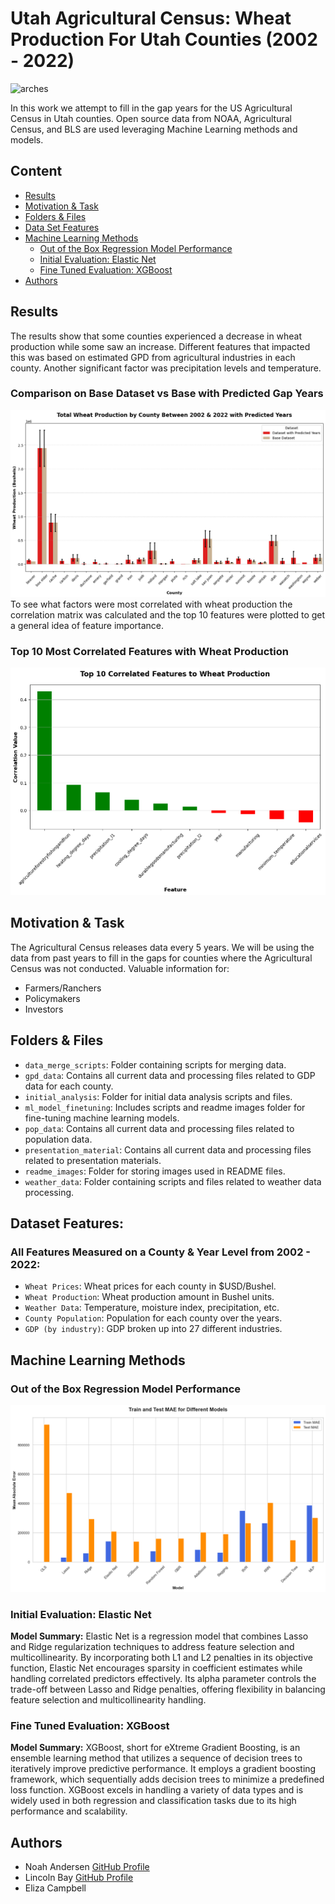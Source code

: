 # Utah Agricultural Census: Wheat Production For Utah Counties (2002 - 2022)

![arches](readme_images/arches.jpg)

In this work we attempt to fill in the gap years for the US Agricultural Census in Utah counties. Open source data from NOAA, Agricultural Census, and BLS are used leveraging Machine Learning methods and models.

## Content
- [Results](#results)
- [Motivation & Task](#motivation--task)
- [Folders & Files](#folders--files)
- [Data Set Features](#dataset-features)
- [Machine Learning Methods](#machine-learning-methods)
  - [Out of the Box Regression Model Performance](#out-of-the-box-regression-model-performance)
  - [Initial Evaluation: Elastic Net](#initial-evaluation-elastic-net)
  - [Fine Tuned Evaluation: XGBoost](#fine-tuned-evaluation-xgboost)
- [Authors](#authors)

## Results
The results show that some counties experienced a decrease in wheat production while some saw an increase. Different features that impacted this was based on estimated GPD from agricultural industries in each county. Another significant factor was precipitation levels and temperature.
### Comparison on Base Dataset vs Base with Predicted Gap Years
![Predicted Results](readme_images/wheat_prod_comp.png)
To see what factors were most correlated with wheat production the correlation matrix was calculated and the top 10 features were plotted to get a general idea of feature importance.
### Top 10 Most Correlated Features with Wheat Production
![Correlation](readme_images/top_10_correlated_features.png)

## Motivation & Task
The Agricultural Census releases data every 5 years. We will be using the data from past years to fill in the gaps for counties where the Agricultural Census was not conducted.
Valuable information for:
- Farmers/Ranchers
- Policymakers 
- Investors

## Folders & Files
- `data_merge_scripts`: Folder containing scripts for merging data.
- `gpd_data`: Contains all current data and processing files related to GDP data for each county.
- `initial_analysis`: Folder for initial data analysis scripts and files.
- `ml_model_finetuning`: Includes scripts and readme images folder for fine-tuning machine learning models.
- `pop_data`: Contains all current data and processing files related to population data.
- `presentation_material`: Contains all current data and processing files related to presentation materials.
- `readme_images`: Folder for storing images used in README files.
- `weather_data`: Folder containing scripts and files related to weather data processing.

## Dataset Features:

### All Features Measured on a County & Year Level from 2002 - 2022:

- `Wheat Prices`: Wheat prices for each county in $USD/Bushel.
- `Wheat Production`: Wheat production amount in Bushel units.
- `Weather Data`: Temperature, moisture index, precipitation, etc.
- `County Population`: Population for each county over the years.
- `GDP (by industry)`: GDP broken up into 27 different industries.

## Machine Learning Methods

### Out of the Box Regression Model Performance
![Out of the box performance](readme_images/base_model_metrics.png)

### Initial Evaluation: Elastic Net
**Model Summary:** 
Elastic Net is a regression model that combines Lasso and Ridge regularization techniques to address feature selection and multicollinearity. By incorporating both L1 and L2 penalties in its objective function, Elastic Net encourages sparsity in coefficient estimates while handling correlated predictors effectively. Its alpha parameter controls the trade-off between Lasso and Ridge penalties, offering flexibility in balancing feature selection and multicollinearity handling.

### Fine Tuned Evaluation: XGBoost
**Model Summary:** 
XGBoost, short for eXtreme Gradient Boosting, is an ensemble learning method that utilizes a sequence of decision trees to iteratively improve predictive performance. It employs a gradient boosting framework, which sequentially adds decision trees to minimize a predefined loss function. XGBoost excels in handling a variety of data types and is widely used in both regression and classification tasks due to its high performance and scalability.

## Authors
- Noah Andersen
[GitHub Profile](https://github.com/noah-andersen)
- Lincoln Bay
[GitHub Profile](https://github.com/lnbayisfree)
- Eliza Campbell
